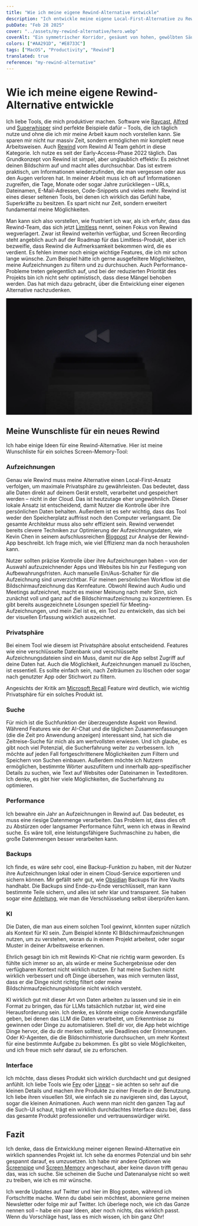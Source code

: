 ```yaml
---
title: "Wie ich meine eigene Rewind-Alternative entwickle"
description: "Ich entwickle meine eigene Local-First-Alternative zu Rewind und teile in diesem Artikel meine Wunschliste. Privatsphäre, verbesserte Suche, Performance, Backups und KI-Integration sind die wichtigsten Features, die ich in diesem Screen-Memory-Tool umsetzen möchte. Erfahre mehr über meine Motivation und die Features, die ich implementieren will."
pubDate: "Feb 28 2025"
cover: "../assets/my-rewind-alternative/hero.webp"
coverAlt: "Ein symmetrischer Korridor, gesäumt von hohen, gewölbten Säulen, die in warmen Orange- und Rottönen getaucht sind und zu einem hell erleuchteten Ende führen. Der reflektierende Boden verstärkt die lebendigen Farben und schafft eine surreale, traumhafte Atmosphäre."
colors: ["#AA291D", "#E8733C"]
tags: ["MacOS", "Productivity", "Rewind"]
translated: true
reference: "my-rewind-alternative"
---
```


# Wie ich meine eigene Rewind-Alternative entwickle

Ich liebe Tools, die mich produktiver machen. Software wie [Raycast](https://www.raycast.com/), [Alfred](https://www.alfredapp.com/) und [Superwhisper](https://superwhisper.com/) sind perfekte Beispiele dafür – Tools, die ich täglich nutze und ohne die ich mir meine Arbeit kaum noch vorstellen kann. Sie sparen mir nicht nur massiv Zeit, sondern ermöglichen mir komplett neue Arbeitsweisen. Auch [Rewind](https://www.rewind.ai/) vom Rewind AI Team gehört in diese Kategorie. Ich nutze es seit der Early-Access-Phase 2022 täglich. Das Grundkonzept von Rewind ist simpel, aber unglaublich effektiv: Es zeichnet deinen Bildschirm auf und macht alles durchsuchbar. Das ist extrem praktisch, um Informationen wiederzufinden, die man vergessen oder aus den Augen verloren hat. In meiner Arbeit muss ich oft auf Informationen zugreifen, die Tage, Monate oder sogar Jahre zurückliegen – URLs, Dateinamen, E-Mail-Adressen, Code-Snippets und vieles mehr. Rewind ist eines dieser seltenen Tools, bei denen ich wirklich das Gefühl habe, Superkräfte zu besitzen. Es spart nicht nur Zeit, sondern erweitert fundamental meine Möglichkeiten.

Man kann sich also vorstellen, wie frustriert ich war, als ich erfuhr, dass das Rewind-Team, das sich jetzt [Limitless](https://www.limitless.ai/) nennt, seinen Fokus von Rewind wegverlagert. Zwar ist Rewind weiterhin verfügbar, und Screen Recording steht angeblich auch auf der Roadmap für das Limitless-Produkt, aber ich bezweifle, dass Rewind die Aufmerksamkeit bekommen wird, die es verdient. Es fehlen immer noch einige wichtige Features, die ich mir schon lange wünsche. Zum Beispiel hätte ich gerne ausgefeiltere Möglichkeiten, meine Aufzeichnungen zu filtern und zu durchsuchen. Auch Performance-Probleme treten gelegentlich auf, und bei der reduzierten Priorität des Projekts bin ich nicht sehr optimistisch, dass diese Mängel behoben werden. Das hat mich dazu gebracht, über die Entwicklung einer eigenen Alternative nachzudenken.

![Dunkler Hintergrund mit zwei grauen, dreieckigen Rewind-Icons zentriert im oberen Bereich, die eine Rückspul-Funktion andeuten.](../assets/my-rewind-alternative/illustration.webp)

## Meine Wunschliste für ein neues Rewind

Ich habe einige Ideen für eine Rewind-Alternative. Hier ist meine Wunschliste für ein solches Screen-Memory-Tool:

### Aufzeichnungen

Genau wie Rewind muss meine Alternative einen Local-First-Ansatz verfolgen, um maximale Privatsphäre zu gewährleisten. Das bedeutet, dass alle Daten direkt auf deinem Gerät erstellt, verarbeitet und gespeichert werden – nicht in der Cloud. Das ist heutzutage eher ungewöhnlich. Dieser lokale Ansatz ist entscheidend, damit Nutzer die Kontrolle über ihre persönlichen Daten behalten. Außerdem ist es sehr wichtig, dass das Tool weder den Speicherplatz auffrisst noch den Computer verlangsamt. Die gesamte Architektur muss also sehr effizient sein. Rewind verwendet bereits clevere Techniken zur Optimierung der Aufzeichnungsdaten, wie Kevin Chen in seinem aufschlussreichen [Blogpost](https://kevinchen.co/blog/rewind-ai-app-teardown/) zur Analyse der Rewind-App beschreibt. Ich frage mich, wie viel Effizienz man da noch herausholen kann.

Nutzer sollten präzise Kontrolle über ihre Aufzeichnungen haben – von der Auswahl aufzuzeichnender Apps und Websites bis hin zur Festlegung von Aufbewahrungsfristen. Auch manuelle Ein/Aus-Schalter für die Aufzeichnung sind unverzichtbar. Für meinen persönlichen Workflow ist die Bildschirmaufzeichnung das Kernfeature. Obwohl Rewind auch Audio und Meetings aufzeichnet, macht es meiner Meinung nach mehr Sinn, sich zunächst voll und ganz auf die Bildschirmaufzeichnung zu konzentrieren. Es gibt bereits ausgezeichnete Lösungen speziell für Meeting-Aufzeichnungen, und mein Ziel ist es, ein Tool zu entwickeln, das sich bei der visuellen Erfassung wirklich auszeichnet.

### Privatsphäre

Bei einem Tool wie diesem ist Privatsphäre absolut entscheidend. Features wie eine verschlüsselte Datenbank und verschlüsselte Aufzeichnungsdateien sind ein Muss, damit nur die App selbst Zugriff auf deine Daten hat. Auch die Möglichkeit, Aufzeichnungen manuell zu löschen, ist essentiell. Es sollte einfach sein, nach Zeiträumen zu löschen oder sogar nach genutzter App oder Stichwort zu filtern.

Angesichts der Kritik am [Microsoft Recall](https://www.techspot.com/news/105943-microsoft-recall-capturing-screenshots-full-sensitive-information-despite.html) Feature wird deutlich, wie wichtig Privatsphäre für ein solches Produkt ist.

### Suche

Für mich ist die Suchfunktion der überzeugendste Aspekt von Rewind. Während Features wie der AI-Chat und die täglichen Zusammenfassungen (die die Zeit pro Anwendung anzeigen) interessant sind, hat sich die Zeitreise-Suche für mich als am wertvollsten erwiesen. Und ich glaube, es gibt noch viel Potenzial, die Sucherfahrung weiter zu verbessern. Ich möchte auf jeden Fall fortgeschrittenere Möglichkeiten zum Filtern und Speichern von Suchen einbauen. Außerdem möchte ich Nutzern ermöglichen, bestimmte Wörter auszufiltern und innerhalb app-spezifischer Details zu suchen, wie Text auf Websites oder Dateinamen in Texteditoren. Ich denke, es gibt hier viele Möglichkeiten, die Sucherfahrung zu optimieren.

### Performance

Ich bewahre ein Jahr an Aufzeichnungen in Rewind auf. Das bedeutet, es muss eine riesige Datenmenge verarbeiten. Das Problem ist, dass dies oft zu Abstürzen oder langsamer Performance führt, wenn ich etwas in Rewind suche. Es wäre toll, eine leistungsfähigere Suchmaschine zu haben, die große Datenmengen besser verarbeiten kann.

### Backups

Ich finde, es wäre sehr cool, eine Backup-Funktion zu haben, mit der Nutzer ihre Aufzeichnungen lokal oder in einem Cloud-Service exportieren und sichern können. Mir gefällt sehr gut, wie [Obsidian](https://obsidian.md/sync) Backups für ihre Vaults handhabt. Die Backups sind Ende-zu-Ende verschlüsselt, man kann bestimmte Teile sichern, und alles ist sehr klar und transparent. Sie haben sogar eine [Anleitung](https://obsidian.md/blog/verify-obsidian-sync-encryption/), wie man die Verschlüsselung selbst überprüfen kann.

### KI

Die Daten, die man aus einem solchen Tool gewinnt, könnten super nützlich als Kontext für KI sein. Zum Beispiel könnte KI Bildschirmaufzeichnungen nutzen, um zu verstehen, woran du in einem Projekt arbeitest, oder sogar Muster in deiner Arbeitsweise erkennen.

Ehrlich gesagt bin ich mit Rewinds KI-Chat nie richtig warm geworden. Es fühlte sich immer so an, als würde er meine Suchergebnisse oder den verfügbaren Kontext nicht wirklich nutzen. Er hat meine Suchen nicht wirklich verbessert und oft Dinge übersehen, was mich vermuten lässt, dass er die Dinge nicht richtig filtert oder meine Bildschirmaufzeichnungshistorie nicht wirklich versteht.

KI wirklich gut mit dieser Art von Daten arbeiten zu lassen und sie in ein Format zu bringen, das für LLMs tatsächlich nutzbar ist, wird eine Herausforderung sein. Ich denke, es könnte einige coole Anwendungsfälle geben, bei denen das LLM die Daten verarbeitet, um Erkenntnisse zu gewinnen oder Dinge zu automatisieren. Stell dir vor, die App hebt wichtige Dinge hervor, die du dir merken solltest, wie Deadlines oder Erinnerungen. Oder KI-Agenten, die die Bildschirmhistorie durchsuchen, um mehr Kontext für eine bestimmte Aufgabe zu bekommen. Es gibt so viele Möglichkeiten, und ich freue mich sehr darauf, sie zu erforschen.

### Interface

Ich möchte, dass dieses Produkt sich wirklich durchdacht und gut designed anfühlt. Ich liebe Tools wie [Fey](https://www.fey.com/) oder [Linear](https://linear.app/) – sie achten so sehr auf die kleinen Details und machen ihre Produkte zu einer Freude in der Benutzung. Ich liebe ihren visuellen Stil, wie einfach sie zu navigieren sind, das Layout, sogar die kleinen Animationen. Auch wenn man nicht den ganzen Tag auf die Such-UI schaut, trägt ein wirklich durchdachtes Interface dazu bei, dass das gesamte Produkt professioneller und vertrauenswürdiger wirkt.

## Fazit

Ich denke, dass die Entwicklung meiner eigenen Rewind-Alternative ein wirklich spannendes Projekt ist. Ich sehe da enormes Potenzial und bin sehr gespannt darauf, es umzusetzen. Ich habe mir andere Optionen wie [Screenpipe](https://github.com/mediar-ai/screenpipe) und [Screen Memory](https://screenmemory.app/) angeschaut, aber keine davon trifft genau das, was ich suche. Sie scheinen die Suche und Datenanalyse nicht so weit zu treiben, wie ich es mir wünsche.

Ich werde Updates auf Twitter und hier im Blog posten, während ich Fortschritte mache. Wenn du dabei sein möchtest, abonniere gerne meinen Newsletter oder folge mir auf Twitter. Ich überlege noch, wie ich das Ganze nennen soll – habe ein paar Ideen, aber noch nichts, das wirklich passt. Wenn du Vorschläge hast, lass es mich wissen, ich bin ganz Ohr!
